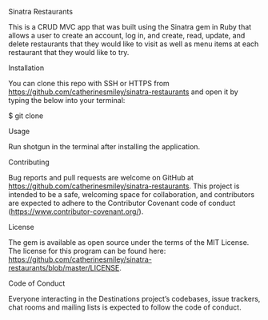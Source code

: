 Sinatra Restaurants

This is a CRUD MVC app that was built using the Sinatra gem in Ruby that allows a user to create an account, log in, and create, read, update, and delete restaurants that they would like to visit as well as menu items at each restaurant that they would like to try.

Installation

You can clone this repo with SSH or HTTPS from https://github.com/catherinesmiley/sinatra-restaurants and open it by typing the below into your terminal:

$ git clone <paste the copied text here>

Usage

Run shotgun in the terminal after installing the application.

Contributing

Bug reports and pull requests are welcome on GitHub at https://github.com/catherinesmiley/sinatra-restaurants. This project is intended to be a safe, welcoming space for collaboration, and contributors are expected to adhere to the Contributor Covenant code of conduct (https://www.contributor-covenant.org/).

License

The gem is available as open source under the terms of the MIT License. The license for this program can be found here: https://github.com/catherinesmiley/sinatra-restaurants/blob/master/LICENSE.

Code of Conduct

Everyone interacting in the Destinations project’s codebases, issue trackers, chat rooms and mailing lists is expected to follow the code of conduct.